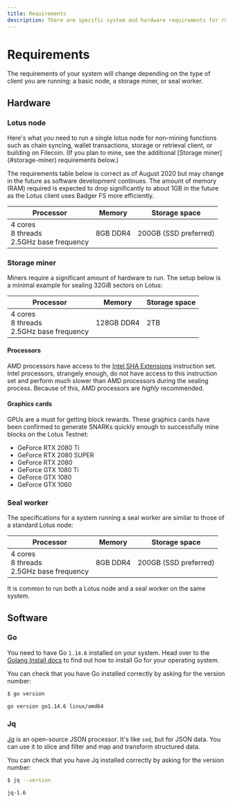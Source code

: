 ```yaml
---
title: Requirements
description: There are specific system and hardware requirements for running a Lotus node or mining set up.
---
```


# Requirements

The requirements of your system will change depending on the type of client you are running: a basic node, a storage miner, or seal worker.

## Hardware

### Lotus node

Here's what you need to run a single lotus node for non-mining functions such as chain syncing, wallet transactions, storage or retrieval client, or building on Filecoin. (If you plan to mine, see the additional [Storage miner]{#storage-miner) requirements below.)

The requirements table below is correct as of August 2020 but may change in the future as software development continues. The amount of memory (RAM) required is expected to drop significantly to about 1GB in the future as the Lotus client uses Badger FS more efficiently.

| Processor                                      | Memory   | Storage space         |
| ---------------------------------------------- | -------- | --------------------- |
| 4 cores<br>8 threads<br> 2.5GHz base frequency | 8GB DDR4 | 200GB (SSD preferred) |

### Storage miner

Miners require a significant amount of hardware to run. The setup below is a minimal example for sealing 32GiB sectors on Lotus:

| Processor                                      | Memory     | Storage space |
| ---------------------------------------------- | ---------- | ------------- |
| 4 cores<br>8 threads<br> 2.5GHz base frequency | 128GB DDR4 | 2TB           |

#### Processors

AMD processors have access to the [Intel SHA Extensions](https://en.wikipedia.org/wiki/Intel_SHA_extensions) instruction set. Intel processors, strangely enough, do not have access to this instruction set and perform much slower than AMD processors during the sealing process. Because of this, AMD processors are _highly_ recommended.

#### Graphics cards

GPUs are a must for getting block rewards. These graphics cards have been confirmed to generate SNARKs quickly enough to successfully mine blocks on the Lotus Testnet:

- GeForce RTX 2080 Ti
- GeForce RTX 2080 SUPER
- GeForce RTX 2080
- GeForce GTX 1080 Ti
- GeForce GTX 1080
- GeForce GTX 1060

### Seal worker

The specifications for a system running a seal worker are similar to those of a standard Lotus node:

| Processor                                      | Memory   | Storage space         |
| ---------------------------------------------- | -------- | --------------------- |
| 4 cores<br>8 threads<br> 2.5GHz base frequency | 8GB DDR4 | 200GB (SSD preferred) |

It is common to run both a Lotus node and a seal worker on the same system.

## Software

### Go

You need to have Go `1.14.6` installed on your system. Head over to the [Golang Install docs](https://golang.org/doc/install) to find out how to install Go for your operating system.

You can check that you have Go installed correctly by asking for the version number:

```bash
$ go version

go version go1.14.6 linux/amd64
```

### Jq

[Jq](https://stedolan.github.io/jq/) is an open-source JSON processor. It's like `sed`, but for JSON data. You can use it to slice and filter and map and transform structured data.

You can check that you have Jq installed correctly by asking for the version number:

```bash
$ jq --version

jq-1.6
```
